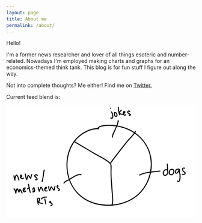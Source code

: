 ```yaml
---
layout: page
title: About me
permalink: /about/
---
```


Hello!

I'm a former news researcher and lover of all things esoteric and number-related. Nowadays I'm employed making charts and graphs for an economics-themed think tank. This blog is for fun stuff I figure out along the way.

Not into complete thoughts? Me either! Find me on [Twitter.](https://twitter.com/jestraley)

Current feed blend is:

![1/3 jokes, 1/3 dogs, 1/3 dealer's choice](/assets/twit-chart.gif)


